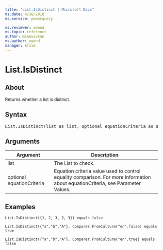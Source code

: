 ```yaml
---
title: "List.IsDistinct | Microsoft Docs"
ms.date: 4/16/2018
ms.service: powerquery

ms.reviewer: owend
ms.topic: reference
author: minewiskan
ms.author: owend
manager: kfile
---
```

# List.IsDistinct

  
## About  
Returns whether a list is distinct.  
  
## Syntax

<pre>
List.IsDistinct(list as list, optional equationCriteria as any) as logical  
</pre>
  
## Arguments  
  
|Argument|Description|  
|------------|---------------|  
|list|The List to check.|  
|optional equationCriteria|Equation criteria value used to control equality comparison. For more information about equationCriteria, see Parameter Values.|  
  
## Examples  
  
```powerquery-m
List.IsDistinct({1, 2, 3, 2, 3}) equals false  
```  
  
```powerquery-m
List.IsDistinct({"a","b","A"}, Comparer.FromCulture("en",false) equals true  
```  
  
```powerquery-m
List.IsDistinct({"a","b","A"}, Comparer.FromCulture("en",true) equals false  
```  
